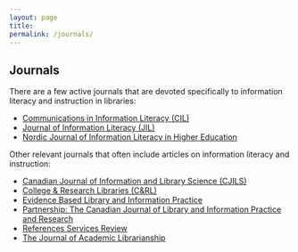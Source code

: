 ```yaml
---
layout: page
title: 
permalink: /journals/
---
```


## Journals

There are a few active journals that are devoted specifically to information literacy and instruction in libraries:

* [Communications in Information Literacy (CIL)](http://www.comminfolit.org/index.php?journal=cil) 
* [Journal of Information Literacy (JIL)](http://www.informationliteracy.org.uk/information-literacy-group/jil/) 
* [Nordic Journal of Information Literacy in Higher Education](http://noril.uib.no/index)

Other relevant journals that often include articles on information literacy and instruction:

* [Canadian Journal of Information and Library Science (CJILS)](http://cais-acsi.ca/the-canadian-journal-of-information-and-library-science/)
* [College & Research Libraries (C&RL)](http://crl.acrl.org/index.php/crl/index)
* [Evidence Based Library and Information Practice](https://journals.library.ualberta.ca/eblip/index.php/EBLIP/about) 
* [Partnership: The Canadian Journal of Library and Information Practice and Research](https://journal.lib.uoguelph.ca/index.php/perj/) 
* [References Services Review](http://www.emeraldinsight.com/loi/rsr) 
* [The Journal of Academic Librarianship](https://www.journals.elsevier.com/the-journal-of-academic-librarianship/)
